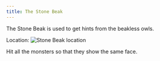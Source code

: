 ```yaml
---
title: The Stone Beak
---
```

The Stone Beak is used to get hints from the beakless owls.

Location:
![Stone Beak location](tail_cave_beak.png)

Hit all the monsters so that they show the same face.

